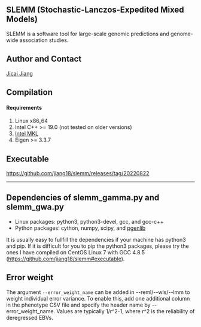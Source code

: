 ## SLEMM (Stochastic-Lanczos-Expedited Mixed Models)
SLEMM is a software tool for large-scale genomic predictions and genome-wide association studies.

## Author and Contact
[Jicai Jiang](mailto:jjiang26@ncsu.edu)

## Compilation
#### Requirements
1. Linux x86_64
2. Intel C++ >= 19.0 (not tested on older versions)
3. [Intel MKL](https://www.intel.com/content/www/us/en/developer/tools/oneapi/onemkl-download.html)
4. Eigen >= 3.3.7

## Executable
https://github.com/jiang18/slemm/releases/tag/20220822

---

## Dependencies of slemm_gamma.py and slemm_gwa.py
- Linux packages: python3, python3-devel, gcc, and gcc-c++
- Python packages: cython, numpy, scipy, and [pgenlib](https://github.com/chrchang/plink-ng/tree/master/2.0/Python)

It is usually easy to fullfill the dependencies if your machine has python3 and pip. If it is difficult for you to pip the python3 packages, please try the ones I have compiled on CentOS Linux 7 with GCC 4.8.5 (https://github.com/jiang18/slemm#executable). 

## Error weight
The argument ```--error_weight_name``` can be added in --reml/--wls/--lmm to weight individual error variance. To enable this, add one additional column in the phenotype CSV file and specify the header name by --error_weight_name. Values are typically 1/r^2-1, where r^2 is the reliability of deregressed EBVs. 
